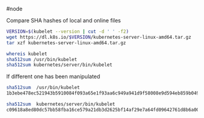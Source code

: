 #node 

Compare SHA hashes of local and online files

```bash
VERSION=$(kubelet --version | cut -d ' ' -f2)
wget https://dl.k8s.io/$VERSION/kubernetes-server-linux-amd64.tar.gz
tar xzf kubernetes-server-linux-amd64.tar.gz
```

```bash
whereis kubelet
sha512sum /usr/bin/kubelet
sha512sum kubernetes/server/bin/kubelet
```
If different one has been manipulated
```bash
sha512sum  /usr/bin/kubelet 
1b3ebe478ec521943b5910084f093a65e1f93aa6c949a941d9f58008e9d594eb859b049e71928ba1020634d6eb7577b7d9751dd26259f4378cf11c3fc96f2d97  /usr/bin/kubelet

sha512sum  kubernetes/server/bin/kubelet 
c09618a8ed80dc57bb58fba16ce579a21db3d2625bf14af29e7a64fd09642761d8b6a007c334284a6abca191ac4e4b0f3064e3e11537a9995dd23342045236d5  kubernetes/server/bin/kubelet
```
